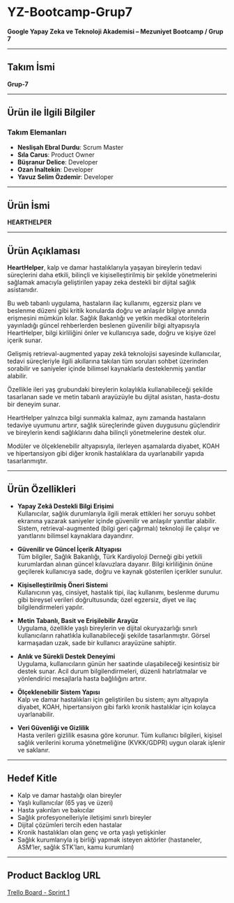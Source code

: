 # YZ-Bootcamp-Grup7

**Google Yapay Zeka ve Teknoloji Akademisi – Mezuniyet Bootcamp / Grup 7**

---

## Takım İsmi  
**Grup-7**

---

## Ürün ile İlgili Bilgiler

### Takım Elemanları  
- **Neslişah Ebral Durdu**: Scrum Master  
- **Sıla Carus**: Product Owner  
- **Büşranur Delice**: Developer  
- **Ozan İnaltekin**: Developer  
- **Yavuz Selim Özdemir**: Developer  

---

## Ürün İsmi  
**HEARTHELPER**

---

## Ürün Açıklaması  
**HeartHelper**, kalp ve damar hastalıklarıyla yaşayan bireylerin tedavi süreçlerini daha etkili, bilinçli ve kişiselleştirilmiş bir şekilde yönetmelerini sağlamak amacıyla geliştirilen yapay zeka destekli bir dijital sağlık asistanıdır.  

Bu web tabanlı uygulama, hastaların ilaç kullanımı, egzersiz planı ve beslenme düzeni gibi kritik konularda doğru ve anlaşılır bilgiye anında erişmesini mümkün kılar. Sağlık Bakanlığı ve yetkin medikal otoritelerin yayınladığı güncel rehberlerden beslenen güvenilir bilgi altyapısıyla HeartHelper, bilgi kirliliğini önler ve kullanıcıya sade, doğru ve kişiye özel içerik sunar.  

Gelişmiş retrieval-augmented yapay zekâ teknolojisi sayesinde kullanıcılar, tedavi süreçleriyle ilgili akıllarına takılan tüm soruları sohbet üzerinden sorabilir ve saniyeler içinde bilimsel kaynaklarla desteklenmiş yanıtlar alabilir.  

Özellikle ileri yaş grubundaki bireylerin kolaylıkla kullanabileceği şekilde tasarlanan sade ve metin tabanlı arayüzüyle bu dijital asistan, hasta-dostu bir deneyim sunar.  

HeartHelper yalnızca bilgi sunmakla kalmaz, aynı zamanda hastaların tedaviye uyumunu artırır, sağlık süreçlerinde güven duygusunu güçlendirir ve bireylerin kendi sağlıklarını daha bilinçli yönetmelerine destek olur.  

Modüler ve ölçeklenebilir altyapısıyla, ilerleyen aşamalarda diyabet, KOAH ve hipertansiyon gibi diğer kronik hastalıklara da uyarlanabilir yapıda tasarlanmıştır.

---

## Ürün Özellikleri  

- **Yapay Zekâ Destekli Bilgi Erişimi**  
  Kullanıcılar, sağlık durumlarıyla ilgili merak ettikleri her soruyu sohbet ekranına yazarak saniyeler içinde güvenilir ve anlaşılır yanıtlar alabilir. Sistem, retrieval-augmented (bilgi geri çağırmalı) teknoloji ile çalışır ve yanıtlarını bilimsel kaynaklara dayandırır.

- **Güvenilir ve Güncel İçerik Altyapısı**  
  Tüm bilgiler, Sağlık Bakanlığı, Türk Kardiyoloji Derneği gibi yetkili kurumlardan alınan güncel kılavuzlara dayanır. Bilgi kirliliğinin önüne geçilerek kullanıcıya sade, doğru ve kaynak gösterilen içerikler sunulur.

- **Kişiselleştirilmiş Öneri Sistemi**  
  Kullanıcının yaş, cinsiyet, hastalık tipi, ilaç kullanımı, beslenme durumu gibi bireysel verileri doğrultusunda; özel egzersiz, diyet ve ilaç bilgilendirmeleri yapılır.

- **Metin Tabanlı, Basit ve Erişilebilir Arayüz**  
  Uygulama, özellikle yaşlı bireylerin ve dijital okuryazarlığı sınırlı kullanıcıların rahatlıkla kullanabileceği şekilde tasarlanmıştır. Görsel karmaşadan uzak, sade bir kullanıcı arayüzüne sahiptir.

- **Anlık ve Sürekli Destek Deneyimi**  
  Uygulama, kullanıcıların günün her saatinde ulaşabileceği kesintisiz bir destek sunar. Acil durum bilgilendirmeleri, düzenli hatırlatmalar ve yönlendirici mesajlarla hasta bağlılığını artırır.

- **Ölçeklenebilir Sistem Yapısı**  
  Kalp ve damar hastalıkları için geliştirilen bu sistem; aynı altyapıyla diyabet, KOAH, hipertansiyon gibi farklı kronik hastalıklar için kolayca uyarlanabilir.

- **Veri Güvenliği ve Gizlilik**  
  Hasta verileri gizlilik esasına göre korunur. Tüm kullanıcı bilgileri, kişisel sağlık verilerini koruma yönetmeliğine (KVKK/GDPR) uygun olarak işlenir ve saklanır.

---

## Hedef Kitle  

- Kalp ve damar hastalığı olan bireyler  
- Yaşlı kullanıcılar (65 yaş ve üzeri)  
- Hasta yakınları ve bakıcılar  
- Sağlık profesyonelleriyle iletişimi sınırlı bireyler  
- Dijital çözümleri tercih eden hastalar  
- Kronik hastalıkları olan genç ve orta yaşlı yetişkinler  
- Sağlık kurumlarıyla iş birliği yapmak isteyen aktörler (hastaneler, ASM’ler, sağlık STK’ları, kamu kurumları)

---

## Product Backlog URL  
[Trello Board - Sprint 1](https://trello.com/b/4gxOOOXD/hearthelper-sprint-1)
